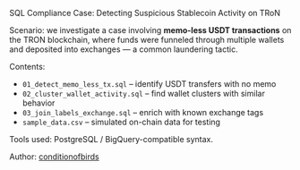  SQL Compliance Case: Detecting Suspicious Stablecoin Activity on TRoN

Scenario: we investigate a case involving **memo-less USDT transactions** on the TRON blockchain, where funds were funneled through multiple wallets and deposited into exchanges — a common laundering tactic.

Contents:
- `01_detect_memo_less_tx.sql` – identify USDT transfers with no memo
- `02_cluster_wallet_activity.sql` – find wallet clusters with similar behavior
- `03_join_labels_exchange.sql` – enrich with known exchange tags
- `sample_data.csv` – simulated on-chain data for testing

Tools used:  PostgreSQL / BigQuery-compatible syntax. 

Author:
[conditionofbirds](https://github.com/conditionofbirds)
